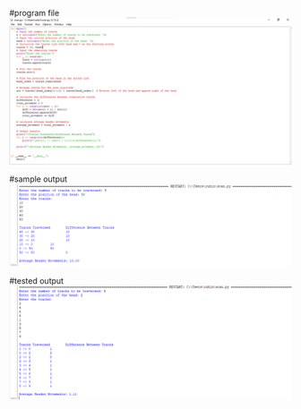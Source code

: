 #program file
![program file](program.png)

#sample output
![sample output](sampleoutput.png)

#tested output
![tested output](testedoutput.png)
